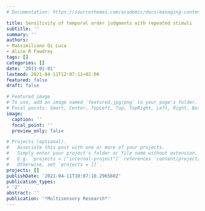 ```yaml
---
# Documentation: https://sourcethemes.com/academic/docs/managing-content/

title: Sensitivity of temporal order judgments with repeated stimuli
subtitle: ''
summary: ''
authors:
- Massimiliano Di Luca
- Alice R Fawdrey
tags: []
categories: []
date: '2013-01-01'
lastmod: 2021-04-11T12:07:11+02:00
featured: false
draft: false

# Featured image
# To use, add an image named `featured.jpg/png` to your page's folder.
# Focal points: Smart, Center, TopLeft, Top, TopRight, Left, Right, BottomLeft, Bottom, BottomRight.
image:
  caption: ''
  focal_point: ''
  preview_only: false

# Projects (optional).
#   Associate this post with one or more of your projects.
#   Simply enter your project's folder or file name without extension.
#   E.g. `projects = ["internal-project"]` references `content/project/deep-learning/index.md`.
#   Otherwise, set `projects = []`.
projects: []
publishDate: '2021-04-11T10:07:10.296560Z'
publication_types:
- '2'
abstract: ''
publication: '*Multisensory Research*'
---
```

